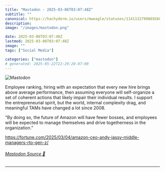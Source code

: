 ```yaml
---
title: "Mastodon - 2025-03-06T03:07:48Z"
subtitle: ""
canonical: https://hachyderm.io/users/mweagle/statuses/114113279986926050
description:
image: "/images/mastodon.png"

date: 2025-03-06T03:07:48Z
lastmod: 2025-03-06T03:07:48Z
image: ""
tags: ["Social Media"]

categories: ["mastodon"]
# generated: 2025-05-22T22:29:20-07:00
---
```

![Mastodon](/images/mastodon.png)

<p>Employee ranking, hiring with an expectation that every new hire brings above average performance, then assuming everyone will self-organize a set of coherent actions that likely impair their individual results. I support the entrepreneurial spirit, but the world, internal complexity drag, and meaningful TAMs have changed a lot since 2008.</p><p>&quot;By doing so, the future of Amazon will have fewer bosses, and employees will be expected to manage themselves and drive togetherness in the organization.”</p><p><a href="https://fortune.com/2025/03/04/amazon-ceo-andy-jassy-middle-managers-rto-gen-z/" target="_blank" rel="nofollow noopener noreferrer" translate="no"><span class="invisible">https://</span><span class="ellipsis">fortune.com/2025/03/04/amazon-</span><span class="invisible">ceo-andy-jassy-middle-managers-rto-gen-z/</span></a></p>


###### [Mastodon Source 🐘](https://hachyderm.io/@mweagle/114113279986926050)

___
